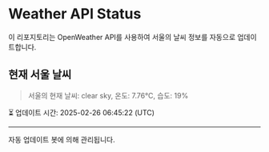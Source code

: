 
# Weather API Status

이 리포지토리는 OpenWeather API를 사용하여 서울의 날씨 정보를 자동으로 업데이트합니다.

## 현재 서울 날씨
> 서울의 현재 날씨: clear sky, 온도: 7.76°C, 습도: 19%

⏳ 업데이트 시간: 2025-02-26 06:45:22 (UTC)

---
자동 업데이트 봇에 의해 관리됩니다.

